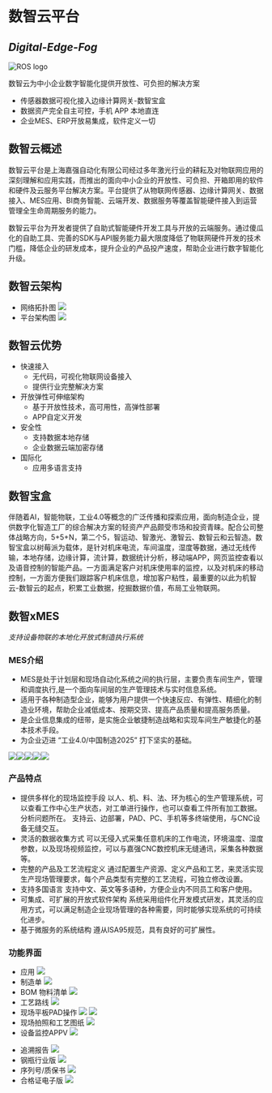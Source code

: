 # 数智云平台
## _Digital-Edge-Fog_
![ROS logo](https://www.raytools.ch/web/image/res.company/1/logo) 

数智云为中小企业数字智能化提供开放性、可负担的解决方案

- 传感器数据可视化接入边缘计算网关-数智宝盒
- 数据资产完全自主可控，手机 APP 本地直连
- 企业MES、ERP开放易集成，软件定义一切

## 数智云概述

数智云平台是上海嘉强自动化有限公司经过多年激光行业的耕耘及对物联网应用的深刻理解和应用实践，而推出的面向中小企业的开放性、可负担、开箱即用的软件和硬件及云服务平台解决方案。平台提供了从物联网传感器、边缘计算网关、数据接入、MES应用、BI商务智能、云端开发、数据服务等覆盖智能硬件接入到运营管理全生命周期服务的能力。

数智云平台为开发者提供了自助式智能硬件开发工具与开放的云端服务。通过傻瓜化的自助工具、完善的SDK与API服务能力最大限度降低了物联网硬件开发的技术门槛，降低企业的研发成本，提升企业的产品投产速度，帮助企业进行数字智能化升级。

## 数智云架构
- 网络拓扑图
![](assets/image/arch-2.png)
- 平台架构图
![](assets/image/arch-1.jpg)

## 数智云优势
- 快速接入
  - 无代码，可视化物联网设备接入
  - 提供行业完整解决方案
- 开放弹性可伸缩架构
  - 基于开放性技术，高可用性，高弹性部署
  - APP自定义开发
- 安全性
  - 支持数据本地存储
  - 企业数据云端加密存储
- 国际化
  - 应用多语言支持
## 数智宝盒
伴随着AI，智能物联，工业4.0等概念的广泛传播和探索应用，面向制造企业，提供数字化智造工厂的综合解决方案的轻资产产品颇受市场和投资青睐。配合公司整体战略方向，5+5+N，第二个5，智运动、智激光、激智云、数智云和云智造。数智宝盒以树莓派为载体，是针对机床电流，车间温度，湿度等数据，通过无线传输，本地存储，边缘计算，流计算，数据统计分析，移动端APP，网页监控查看以及语音控制的智能产品。一方面满足客户对机床使用率的监控，以及对机床的移动控制，一方面方便我们跟踪客户机床信息，增加客户粘性，最重要的以此为机智云-数智云的起点，积累工业数据，挖掘数据价值，布局工业物联网。 
## 数智xMES
_支持设备物联的本地化开放式制造执行系统_
### MES介绍
- MES是处于计划层和现场自动化系统之间的执行层，主要负责车间生产，管理和调度执行,是一个面向车间层的生产管理技术与实时信息系统。
- 适用于各种制造型企业，能够为用户提供一个快速反应、有弹性、精细化的制造业环境，帮助企业减低成本、按期交货、提高产品质量和提高服务质量。
- 是企业信息集成的纽带，是实施企业敏捷制造战略和实现车间生产敏捷化的基本技术手段。
- 为企业迈进 “工业4.0/中国制造2025” 打下坚实的基础。
  
![](assets/image/xmes-1.png)![](assets/image/xmes-2.png)![](assets/image/xmes-3.png)![](assets/image/xmes-4.png)![](assets/image/xmes-5.png)
### 产品特点
- 提供多样化的现场监控手段
以人、机、料、法、环为核心的生产管理系统，可以查看工作中心生产状态，对工单进行操作，也可以查看工件所有加工数据。分析问题所在。 支持云、边部署，PAD、PC、手机等多终端使用，与CNC设备无缝交互。
- 灵活的数据收集方式
可以无侵入式采集任意机床的工作电流，环境温度、湿度参数，以及现场视频监控，可以与嘉强CNC数控机床无缝通讯，采集各种数据等。
- 完整的产品及工艺流程定义
通过配置生产资源、定义产品和工艺，来灵活实现生产现场管理要求，每个产品类型有完整的工艺流程，可独立修改设置。
- 支持多国语言
支持中文、英文等多语种，方便企业内不同员工和客户使用。
- 可集成、可扩展的开放式软件架构
系统采用组件化开发模式研发，其灵活的应用方式，可以满足制造企业现场管理的各种需要，同时能够实现系统的可持续化进步。
- 基于微服务的系统结构
遵从ISA95规范，具有良好的可扩展性。

### 功能界面
- 应用
![](assets/image/f1.png)
- 制造单
![](assets/image/f2.png)
- BOM 物料清单
![](assets/image/f3.png)
- 工艺路线
![](assets/image/f4.png)
- 现场平板PAD操作
![](assets/image/f5.png)
![](assets/image/f6.png)
- 现场拍照和工艺图纸
![](assets/image/f7.png)
- 设备监控APPV
![](assets/image/f8.png)
<!-- ![](assets/image/f9.png) -->
- 追溯报告
![](assets/image/f10.png)
- 钢瓶行业版
![](assets/image/f11.png)
- 序列号/质保书
![](assets/image/f12.png)
- 合格证电子版
![](assets/image/f13.png)









